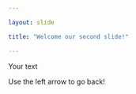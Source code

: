 ```yaml
---

layout: slide

title: "Welcome our second slide!"

---
```


Your text

Use the left arrow to go back!
